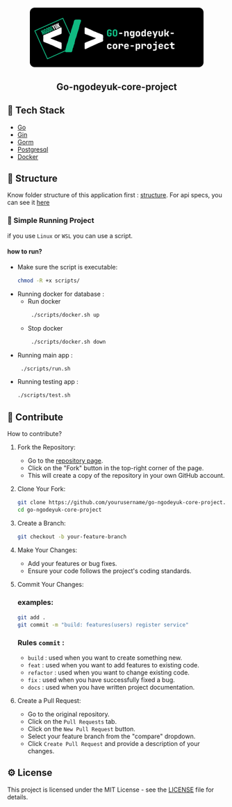 <p align="center"><img src="./public/github/banner.png" width="400" alt="banner"></p>
<h2 align="center">Go-ngodeyuk-core-project</h2>

## 🚀 Tech Stack
   - [Go](https://go.dev/)
   - [Gin](https://gin-gonic.com/)
   - [Gorm](https://gorm.io/index.html)
   - [Postgresql](https://www.postgresql.org/)
   - [Docker](https://www.docker.com/)

## 📖 Structure

Know folder structure of this application first :
[structure](./docs/structure.md).
For api specs, you can see it [here](/docs/specs/readme.md)

### 🧞 Simple Running Project

if you use `Linux` or `WSL` you can use a script.

#### how to run?

- Make sure the script is executable:
  ```bash
  chmod -R +x scripts/
  ```
- Running docker for database :
  - Run docker
     ```bash
      ./scripts/docker.sh up
      ```
  - Stop docker
     ```bash
      ./scripts/docker.sh down
      ```
- Running main app :
  ```bash
   ./scripts/run.sh
  ```
- Running testing app :
   ```bash
   ./scripts/test.sh
   ```

## 🚀 Contribute

How to contribute?
1. Fork the Repository:
   - Go to the [repository page](https://github.com/ngodeyuk/go-ngodeyuk-core-project).
   - Click on the "Fork" button in the top-right corner of the page.
   - This will create a copy of the repository in your own GitHub account.
  
2. Clone Your Fork:
   ```bash
   git clone https://github.com/yourusername/go-ngodeyuk-core-project.git
   cd go-ngodeyuk-core-project
   ```

3. Create a Branch:
   ```bash
   git checkout -b your-feature-branch
   ```

4. Make Your Changes:
   - Add your features or bug fixes.
   - Ensure your code follows the project's coding standards.

5. Commit Your Changes:
   ### examples:
   ```sh
   git add .
   git commit -m "build: features(users) register service"
   ```
   ### Rules `commit` :
   - `build` : used when you want to create something new.
   - `feat` : used when you want to add features to existing code.
   - `refactor` : used when you want to change existing code.
   - `fix` : used when you have successfully fixed a bug.
   - `docs` : used when you have written project documentation.
  
6. Create a Pull Request:
   - Go to the original repository.
   - Click on the `Pull Requests` tab.
   - Click on the `New Pull Request` button.
   - Select your feature branch from the "compare" dropdown.
   - Click `Create Pull Request` and provide a description of your changes.
  
## ⚙️ License

This project is licensed under the MIT License - see the [LICENSE](/LICENSE) file for details.
